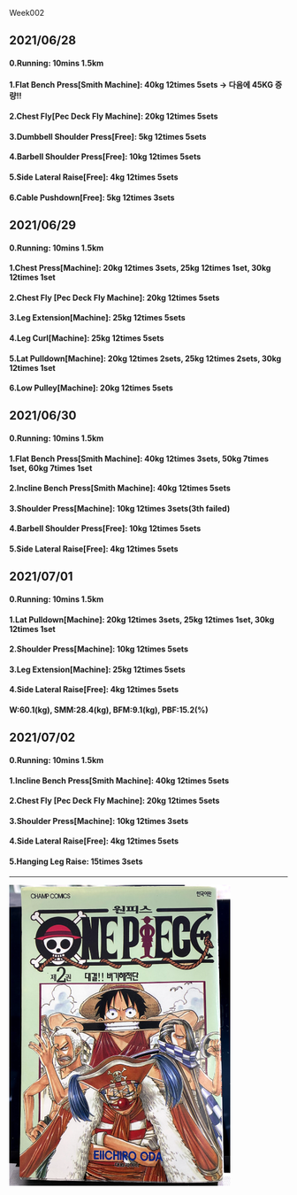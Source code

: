 Week002

## 2021/06/28
#### 0.Running: 10mins 1.5km
#### 1.Flat Bench Press\[Smith Machine\]: 40kg 12times 5sets -> 다음에  45KG 증량!!
#### 2.Chest Fly\[Pec Deck Fly Machine\]: 20kg 12times 5sets 
#### 3.Dumbbell Shoulder Press\[Free\]: 5kg 12times 5sets
#### 4.Barbell Shoulder Press\[Free\]: 10kg 12times 5sets
#### 5.Side Lateral Raise\[Free\]: 4kg 12times 5sets
#### 6.Cable Pushdown\[Free\]: 5kg 12times 3sets

## 2021/06/29
#### 0.Running: 10mins 1.5km
#### 1.Chest Press\[Machine\]: 20kg 12times 3sets, 25kg 12times 1set, 30kg 12times 1set  
#### 2.Chest Fly \[Pec Deck Fly Machine\]: 20kg 12times 5sets 
#### 3.Leg Extension\[Machine\]: 25kg 12times 5sets
#### 4.Leg Curl\[Machine\]: 25kg 12times 5sets
#### 5.Lat Pulldown\[Machine\]: 20kg 12times 2sets, 25kg 12times 2sets, 30kg 12times 1set  
#### 6.Low Pulley\[Machine\]: 20kg 12times 5sets

## 2021/06/30
#### 0.Running: 10mins 1.5km
#### 1.Flat Bench Press\[Smith Machine\]: 40kg 12times 3sets, 50kg 7times 1set, 60kg 7times 1set 
#### 2.Incline Bench Press\[Smith Machine\]: 40kg 12times 5sets  
#### 3.Shoulder Press\[Machine\]: 10kg 12times 3sets(3th failed)
#### 4.Barbell Shoulder Press\[Free\]: 10kg 12times 5sets
#### 5.Side Lateral Raise\[Free\]: 4kg 12times 5sets

## 2021/07/01
#### 0.Running: 10mins 1.5km
#### 1.Lat Pulldown\[Machine\]: 20kg 12times 3sets, 25kg 12times 1set, 30kg 12times 1set
#### 2.Shoulder Press\[Machine\]: 10kg 12times 5sets
#### 3.Leg Extension\[Machine\]: 25kg 12times 5sets
#### 4.Side Lateral Raise\[Free\]: 4kg 12times 5sets
#### W:60.1(kg), SMM:28.4(kg), BFM:9.1(kg), PBF:15.2(%)

## 2021/07/02
#### 0.Running: 10mins 1.5km
#### 1.Incline Bench Press\[Smith Machine\]: 40kg 12times 5sets 
#### 2.Chest Fly \[Pec Deck Fly Machine\]: 20kg 12times 5sets 
#### 3.Shoulder Press\[Machine\]: 10kg 12times 3sets
#### 4.Side Lateral Raise\[Free\]: 4kg 12times 5sets
#### 5.Hanging Leg Raise: 15times 3sets

---
<img src='./_resources/buggypirate.png' width='400px' />
